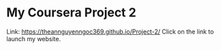 # My Coursera Project 2
Link: https://theannguyenngoc369.github.io/Project-2/
Click on the link to launch my website.
